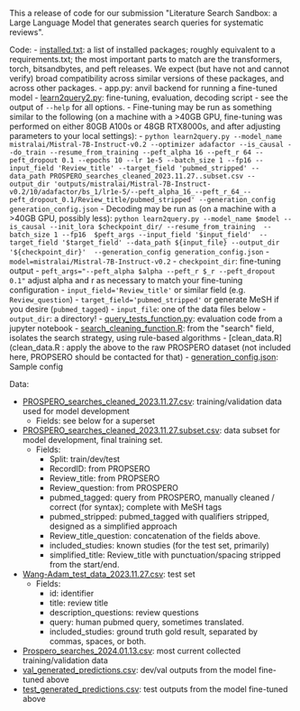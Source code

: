 This a release of code for our submission "Literature Search Sandbox: a Large Language Model that generates search queries for systematic reviews". 


Code:
    - [installed.txt](installed.txt): a list of installed packages; roughly equivalent to a requirements.txt; the most important parts to match are the transformers, torch, bitsandbytes, and peft releases. We expect (but have not and cannot verify) broad compatibility across similar versions of these packages, and across other packages.
    - app.py: anvil backend for running a fine-tuned model
    - [learn2query2.py](learn2query.py): fine-tuning, evaluation, decoding script
        - see the output of `--help` for all options.
        - Fine-tuning may be run as something similar to the following (on a machine with a >40GB GPU, fine-tuning was performed on either 80GB A100s or 48GB RTX8000s, and after adjusting parameters to your local settings):
            - `python learn2query.py --model_name mistralai/Mistral-7B-Instruct-v0.2 --optimizer adafactor --is_causal --do_train --resume_from_training --peft_alpha 16 --peft_r 64 --peft_dropout 0.1 --epochs 10 --lr 1e-5 --batch_size 1 --fp16 --input_field 'Review_title' --target_field 'pubmed_stripped' --data_path PROSPERO_searches_cleaned_2023.11.27..subset.csv --output_dir 'outputs/mistralai/Mistral-7B-Instruct-v0.2/10/adafactor/bs_1/lr1e-5/--peft_alpha_16_--peft_r_64_--peft_dropout_0.1/Review_title/pubmed_stripped' --generation_config generation_config.json`
        - Decoding may be run as (on a machine with a >40GB GPU, possibly less): `python learn2query.py --model_name $model --is_causal --init_lora $checkpoint_dir/ --resume_from_training  --batch_size 1 --fp16  $peft_args --input_field '$input_field'  --target_field '$target_field' --data_path ${input_file} --output_dir '${checkpoint_dir}'  --generation_config generation_config.json`
            - `model=mistralai/Mistral-7B-Instruct-v0.2`
            - `checkpoint_dir`: fine-tuning output
            - `peft_args="--peft_alpha $alpha --peft_r $_r --peft_dropout 0.1"` adjust alpha and r as necessary to match your fine-tuning configuration
            - `input_field='Review_title'` or similar field (e.g. `Review_question`)
            - `target_field='pubmed_stripped'` or generate MeSH if you desire (`pubmed_tagged`)
            - `input_file`: one of the data files below
            - `output_dir`: a directory!
    - [query_tests_function.py](query_tests_function.py): evaluation code from a jupyter notebook
    - [search_cleaning_function.R](search_cleaning_function.R): from the "search" field, isolates the search strategy, using rule-based algorithms
    - [clean_data.R](clean_data.R : apply the above to the raw PROSPERO dataset (not included here, PROPSERO should be contacted for that)
    - [generation_config.json](generation_config.json): Sample config

Data:
- [PROSPERO_searches_cleaned_2023.11.27.csv](PROSPERO_searches_cleaned_2023.11.27.csv): training/validation data used for model development
    - Fields: see below for a superset
- [PROSPERO_searches_cleaned_2023.11.27.subset.csv](PROSPERO_searches_cleaned_2023.11.27.subset.csv): data subset for model development, final training set.
    - Fields: 
        - Split: train/dev/test
        - RecordID: from PROPSERO
        - Review_title: from PROPSERO
        - Review_question: from PROSPERO
        - pubmed_tagged: query from PROSPERO, manually cleaned / correct (for syntax); complete with MeSH tags
        - pubmed_stripped: pubmed_tagged with qualifiers stripped, designed as a simplified approach
        - Review_title_question: concatenation of the fields above.
        - included_studies: known studies (for the test set, primarily)
        - simplified_title: Review_title with punctuation/spacing stripped from the start/end.
- [Wang-Adam_test_data_2023.11.27.csv](Wang-Adam_test_data_2023.11.27.csv): test set
    - Fields:
        - id: identifier
        - title: review title
        - description_questions: review questions
        - query: human pubmed query, sometimes translated.
        - included_studies: ground truth gold result, separated by commas, spaces, or both.
- [Prospero_searches_2024.01.13.csv](Prospero_searches_2024.01.13.csv): most current collected training/validation data
- [val_generated_predictions.csv](val_generated_predictions.csv): dev/val outputs from the model fine-tuned above
- [test_generated_predictions.csv](test_generated_predictions.csv): test outputs from the model fine-tuned above

